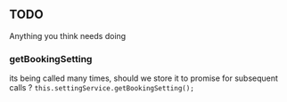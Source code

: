 ## TODO

Anything you think needs doing

### getBookingSetting

its being called many times, should we store it to promise for subsequent calls ?
`this.settingService.getBookingSetting();`
